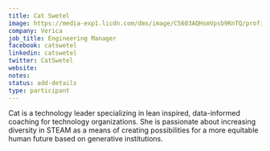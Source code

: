 ```yaml
---
title: Cat Swetel
image: https://media-exp1.licdn.com/dms/image/C5603AQHsmVpsb9KnTQ/profile-displayphoto-shrink_800_800/0?e=1596672000&v=beta&t=gVN71FnyphIqsEonMs46AwXK7rKmFqkst_Ajbeum_sY
company: Verica
job_title: Engineering Manager
facebook: catswetel
linkedin: catswetel
twitter: CatSwetel
website:
notes:
status: add-details
type: participant
---
```


 Cat is a technology leader specializing in lean inspired, data-informed coaching for technology organizations. She is passionate about increasing diversity in STEAM as a means of creating possibilities for a more equitable human future based on generative institutions.
<!-- put more details about participant here -->